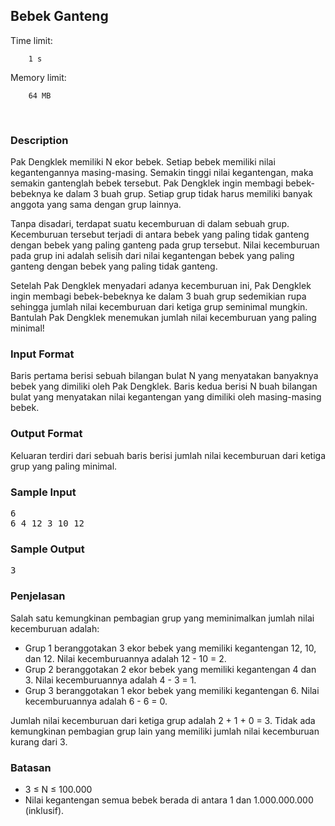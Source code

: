 <h2 class="text-center">Bebek Ganteng</h2>

<p class="text-center">
    Time limit:

        1 s

</p>
<p class="text-center">
    Memory limit:

        64 MB

</p>

<p>&nbsp;</p>

<div class="content-text">
    <h3>Description</h3>

<p>Pak Dengklek memiliki N ekor bebek. Setiap bebek memiliki nilai kegantengannya masing-masing. Semakin tinggi nilai kegantengan, maka semakin gantenglah bebek tersebut. Pak Dengklek ingin membagi bebek-bebeknya ke dalam 3 buah grup. Setiap grup tidak harus memiliki banyak anggota yang sama dengan grup lainnya.</p>

<p>Tanpa disadari, terdapat suatu kecemburuan di dalam sebuah grup. Kecemburuan tersebut terjadi di antara bebek yang paling tidak ganteng dengan bebek yang paling ganteng pada grup tersebut. Nilai kecemburuan pada grup ini adalah selisih dari nilai kegantengan bebek yang paling ganteng dengan bebek yang paling tidak ganteng.</p>

<p>Setelah Pak Dengklek menyadari adanya kecemburuan ini, Pak Dengklek ingin membagi bebek-bebeknya ke dalam 3 buah grup sedemikian rupa sehingga jumlah nilai kecemburuan dari ketiga grup seminimal mungkin. Bantulah Pak Dengklek menemukan jumlah nilai kecemburuan yang paling minimal!</p>

<h3>Input Format</h3>

<p>Baris pertama berisi sebuah bilangan bulat N yang menyatakan banyaknya bebek yang dimiliki oleh Pak Dengklek. Baris kedua berisi N buah bilangan bulat yang menyatakan nilai kegantengan yang dimiliki oleh masing-masing bebek.</p>

<h3>Output Format</h3>

<p>Keluaran terdiri dari sebuah baris berisi jumlah nilai kecemburuan dari ketiga grup yang paling minimal.</p>

<h3>Sample Input</h3>

<pre>6
6 4 12 3 10 12
</pre>

<h3>Sample Output</h3>

<pre>3
</pre>

<h3>Penjelasan</h3>

<p>Salah satu kemungkinan pembagian grup yang meminimalkan jumlah nilai kecemburuan adalah:</p>

<ul>
	<li>Grup 1 beranggotakan 3 ekor bebek yang memiliki kegantengan 12, 10, dan 12. Nilai kecemburuannya adalah 12 - 10 = 2.</li>
	<li>Grup 2 beranggotakan 2 ekor bebek yang memiliki kegantengan 4 dan 3. Nilai kecemburuannya adalah 4 - 3 = 1.</li>
	<li>Grup 3 beranggotakan 1 ekor bebek yang memiliki kegantengan 6. Nilai kecemburuannya adalah 6 - 6 = 0.</li>
</ul>

<p>Jumlah nilai kecemburuan dari ketiga grup adalah 2 + 1 + 0 = 3. Tidak ada kemungkinan pembagian grup lain yang memiliki jumlah nilai kecemburuan kurang dari 3.</p>

<h3>Batasan</h3>

<ul>
	<li>3 ≤ N ≤ 100.000</li>
	<li>Nilai kegantengan semua bebek berada di antara 1 dan 1.000.000.000 (inklusif).</li>
</ul>

